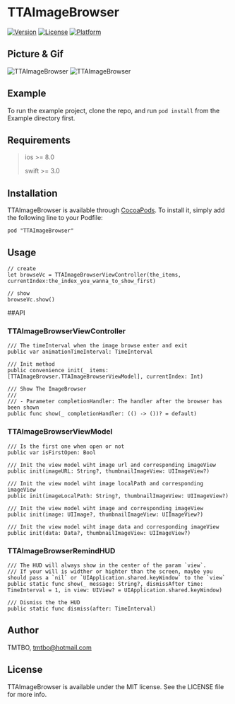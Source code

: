 # TTAImageBrowser

[![Version](https://img.shields.io/cocoapods/v/TTAImageBrowser.svg?style=flat)](http://cocoapods.org/pods/TTAImageBrowser)
[![License](https://img.shields.io/cocoapods/l/TTAImageBrowser.svg?style=flat)](http://cocoapods.org/pods/TTAImageBrowser)
[![Platform](https://img.shields.io/cocoapods/p/TTAImageBrowser.svg?style=flat)](http://cocoapods.org/pods/TTAImageBrowser)

## Picture & Gif

![TTAImageBrowser](https://github.com/TMTBO/TTAImageBrowser/blob/master/TTAImageBrowser.gif)
![TTAImageBrowser](https://github.com/TMTBO/TTAImageBrowser/blob/master/TTAImageBrowser_SaveImage.gif)

## Example

To run the example project, clone the repo, and run `pod install` from the Example directory first.

## Requirements

>ios >= 8.0
>
>swift >= 3.0

## Installation

TTAImageBrowser is available through [CocoaPods](http://cocoapods.org). To install
it, simply add the following line to your Podfile:

```
pod "TTAImageBrowser"
```

## Usage
```
// create 
let browseVc = TTAImageBrowserViewController(the_items, currentIndex:the_index_you_wanna_to_show_first)

// show
browseVc.show()
```
##API

### TTAImageBrowserViewController

	/// The timeInterval when the image browse enter and exit
    public var animationTimeInterval: TimeInterval
    
    /// Init method
    public convenience init(_ items: [TTAImageBrowser.TTAImageBrowserViewModel], currentIndex: Int)

    /// Show The ImageBrowser
    ///
    /// - Parameter completionHandler: The handler after the browser has been shown
    public func show(_ completionHandler: (() -> ())? = default)

### TTAImageBrowserViewModel

	/// Is the first one when open or not
	public var isFirstOpen: Bool

    /// Init the view model wiht image url and corresponding imageView
    public init(imageURL: String?, thumbnailImageView: UIImageView?)

    /// Init the view model wiht image localPath and corresponding imageView
    public init(imageLocalPath: String?, thumbnailImageView: UIImageView?)

    /// Init the view model wiht image and corresponding imageView
    public init(image: UIImage?, thumbnailImageView: UIImageView?)

    /// Init the view model wiht image data and corresponding imageView
    public init(data: Data?, thumbnailImageView: UIImageView?)

### TTAImageBrowserRemindHUD
	
	/// The HUD will always show in the center of the param `view`.
    /// If your will is widther or highter than the screen, maybe you should pass a `nil` or `UIApplication.shared.keyWindow` to the `view`
    public static func show(_ message: String?, dismissAfter time: TimeInterval = 1, in view: UIView? = UIApplication.shared.keyWindow)
    
    /// Dismiss the the HUD
    public static func dismiss(after: TimeInterval)

## Author

TMTBO, tmtbo@hotmail.com

## License

TTAImageBrowser is available under the MIT license. See the LICENSE file for more info.
